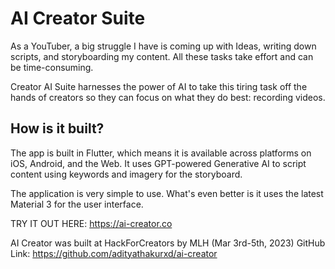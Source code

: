 # AI Creator Suite
As a YouTuber, a big struggle I have is coming up with Ideas, writing down scripts, and storyboarding my content. 
All these tasks take effort and can be time-consuming.

Creator AI Suite harnesses the power of AI to take this tiring task off the hands of creators so they can focus on what they do best: recording videos.

## How is it built?

The app is built in Flutter, which means it is available across platforms on iOS, Android, and the Web. It uses GPT-powered Generative AI to script content using keywords and imagery for the storyboard. 

The application is very simple to use. What's even better is it uses the latest Material 3 for the user interface. 

TRY IT OUT HERE: https://ai-creator.co

AI Creator was built at HackForCreators by MLH (Mar 3rd-5th, 2023)
GitHub Link: https://github.com/adityathakurxd/ai-creator
